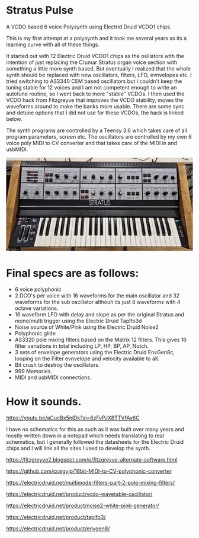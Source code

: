 # Stratus Pulse

A VCDO based 6 voice Polysynth using Electrid Druid VCDO1 chips.

This is my first attempt at a polysynth and it took me several years as its a learning curve with all of these things.

It started out with 12 Electric Druid VCDO1 chips as the osillators with the intention of just replacing the Crumar Stratus organ voice section with something a little more synth based. But eventually I realized that the whole synth should be replaced with new oscillators, filters, LFO, evnvelopes etc. I tried switching to AS3340 CEM based oscillators but I couldn't keep the tuning stable for 12 voices and I am not competent enough to write an autotune routine, so I went back to more "stable" VCDOs. I then used the VCDO hack from Fitzgreyve that improves the VCDO stability, moves the waveforms around to make the banks more usable. There are some sync and detune options that I did not use for these VCDOs, the hack is linked below.

The synth programs are controlled by a Teensy 3.6 which takes care of all program parameters, screen etc. The oscillators are controlled by my own 6 voice poly MIDI to CV converter and that takes care of the MIDI in and usbMIDI.

![Synth](photos/synth.jpg)

# Final specs are as follows:

* 6 voice polyphonic
* 2 DCO's per voice with 16 waveforms for the main oscillator and 32 waveforms for the sub oscillator althouh its just 8 waveforms with 4 octave variations.
* 16 waveform LFO with delay and slope as per the original Stratus and mono/multi trigger using the Electric Druid Taplfo3d
* Noise source of White/Pink using the Electric Druid Noise2
* Polyphonic glide
* AS3320 pole mixing filters based on the Matrix 12 filters. This gives 16 filter variations in total including LP, HP, BP, AP, Notch.
* 3 sets of envelope generators using the Electric Druid EnvGen8c, looping on the Filter evnvelope and velocity available to all.
* Bit crush to destroy the oscillators.
* 999 Memories.
* MIDI and usbMIDI connections.

# How it sounds.

https://youtu.be/aCucBx5niDk?si=8zFvPJX8TTVfAv6C

I have no schematics for this as such as it was built over many years and mostly written down in a notepad which needs translating to real schematics, but I generally followed the datasheets for the Electric Druid chips and I will link all the sites I used to develop the synth.

https://fitzgreyve2.blogspot.com/p/fitzgreyve-alternate-software.html

https://github.com/craigyjp/16bit-MIDI-to-CV-polyphonic-converter

https://electricdruid.net/multimode-filters-part-2-pole-mixing-filters/

https://electricdruid.net/product/vcdo-wavetable-oscillator/

https://electricdruid.net/product/noise2-white-pink-generator/

https://electricdruid.net/product/taplfo3/

https://electricdruid.net/product/envgen8/


